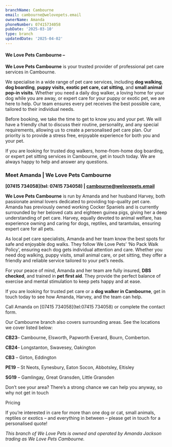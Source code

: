 ```yaml
---
branchName: Cambourne
email: cambourne@welovepets.email
ownerName: Amanda
phoneNumber: 07415734058
pubDate: '2025-03-10'
type: branch
updatedDate: '2025-04-02'
---
```


#### **We Love Pets Cambourne –**

**We Love Pets Cambourne** is your trusted provider of professional pet care services in Cambourne.

We specialise in a wide range of pet care services, including **dog walking**, **dog boarding**, **puppy visits, exotic pet care, cat sitting,** and **small animal pop-in visits**. Whether you need a daily dog walker, a loving home for your dog while you are away, or expert care for your puppy or exotic pet, we are here to help. Our team ensures every pet receives the best possible care, tailored to their individual needs.

Before booking, we take the time to get to know you and your pet. We will have a friendly chat to discuss their routine, personality, and any special requirements, allowing us to create a personalised pet care plan. Our priority is to provide a stress free, enjoyable experience for both you and your pet.

If you are looking for trusted dog walkers, home-from-home dog boarding, or expert pet sitting services in Cambourne, get in touch today. We are always happy to help and answer any questions.

### **Meet Amanda | We Love Pets Cambourne**

**[07415 734058](tel: 07415 734058) | [cambourne@welovepets.email](mailto:cambourne@welovepets.email)**

**We Love Pets Cambourne** is run by Amanda and her husband Harvey, both passionate animal lovers dedicated to providing top-quality pet care. Amanda has previously owned working Cocker Spaniels and is currently surrounded by her beloved cats and eighteen guinea pigs, giving her a deep understanding of pet care. Harvey, equally devoted to animal welfare, has experience owning and caring for dogs, reptiles, and tarantulas, ensuring expert care for all pets.

As local pet care specialists, Amanda and her team know the best spots for safe and enjoyable dog walks. They follow We Love Pets’ ‘No Pack Walk Policy’, ensuring each dog gets individual attention and care. Whether you need dog walking, puppy visits, small animal care, or pet sitting, they offer a friendly and reliable service tailored to your pet’s needs.

For your peace of mind, Amanda and her team are fully insured, **DBS checked**, and trained in **pet first aid**. They provide the perfect balance of exercise and mental stimulation to keep pets happy and at ease.

If you are looking for trusted pet care or a **dog walker in Cambourne**, get in touch today to see how Amanda, Harvey, and the team can help.

Call Amanda on [07415 734058](tel:07415 734058) or complete the contact form.

Our Cambourne branch also covers surrounding areas. See the locations we cover listed below:

**CB23**– Cambourne, Elsworth, Papworth Everard, Bourn, Comberton.

**CB24**– Longstanton, Swavesey, Oakington

**CB3** – Girton, Eddington

**PE19** – St Neots, Eynesbury, Eaton Socon, Abbotsley, Eltisley

**SG19** – Gamlingay, Great Gransden, Little Gransden

Don’t see your area? There’s a strong chance we can help you anyway, so why not get in touch

Pricing

If you’re interested in care for more than one dog or cat, small animals, reptiles or exotics – and everything in between – please get in touch for a personalised quote!

*This branch of We Love Pets is owned and operated by Amanda Jackson trading as We Love Pets Cambourne.*

